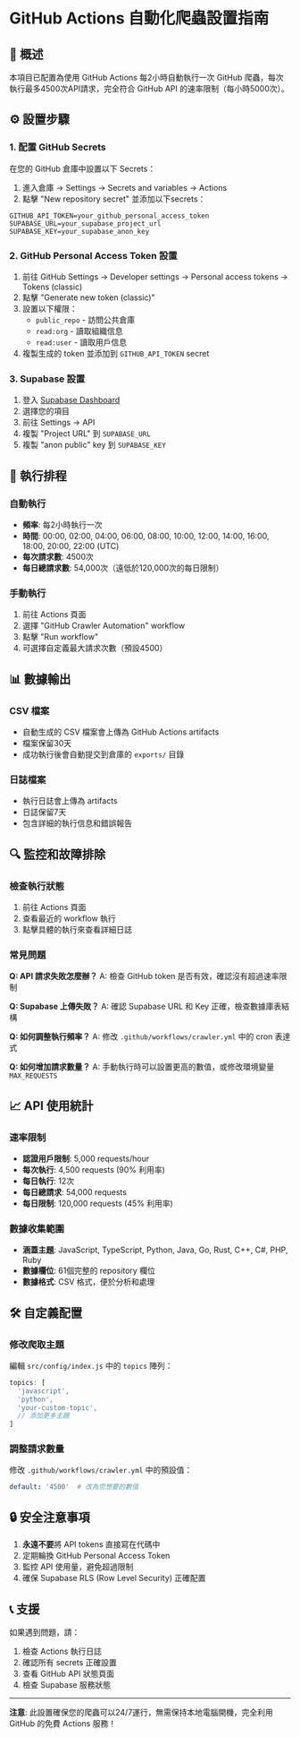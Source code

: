 # GitHub Actions 自動化爬蟲設置指南

## 🚀 概述

本項目已配置為使用 GitHub Actions 每2小時自動執行一次 GitHub 爬蟲，每次執行最多4500次API請求，完全符合 GitHub API 的速率限制（每小時5000次）。

## ⚙️ 設置步驟

### 1. 配置 GitHub Secrets

在您的 GitHub 倉庫中設置以下 Secrets：

1. 進入倉庫 → Settings → Secrets and variables → Actions
2. 點擊 "New repository secret" 並添加以下secrets：

```
GITHUB_API_TOKEN=your_github_personal_access_token
SUPABASE_URL=your_supabase_project_url
SUPABASE_KEY=your_supabase_anon_key
```

### 2. GitHub Personal Access Token 設置

1. 前往 GitHub Settings → Developer settings → Personal access tokens → Tokens (classic)
2. 點擊 "Generate new token (classic)"
3. 設置以下權限：
   - `public_repo` - 訪問公共倉庫
   - `read:org` - 讀取組織信息
   - `read:user` - 讀取用戶信息
4. 複製生成的 token 並添加到 `GITHUB_API_TOKEN` secret

### 3. Supabase 設置

1. 登入 [Supabase Dashboard](https://supabase.com/dashboard)
2. 選擇您的項目
3. 前往 Settings → API
4. 複製 "Project URL" 到 `SUPABASE_URL`
5. 複製 "anon public" key 到 `SUPABASE_KEY`

## 📅 執行排程

### 自動執行
- **頻率**: 每2小時執行一次
- **時間**: 00:00, 02:00, 04:00, 06:00, 08:00, 10:00, 12:00, 14:00, 16:00, 18:00, 20:00, 22:00 (UTC)
- **每次請求數**: 4500次
- **每日總請求數**: 54,000次（遠低於120,000次的每日限制）

### 手動執行
1. 前往 Actions 頁面
2. 選擇 "GitHub Crawler Automation" workflow
3. 點擊 "Run workflow"
4. 可選擇自定義最大請求次數（預設4500）

## 📊 數據輸出

### CSV 檔案
- 自動生成的 CSV 檔案會上傳為 GitHub Actions artifacts
- 檔案保留30天
- 成功執行後會自動提交到倉庫的 `exports/` 目錄

### 日誌檔案
- 執行日誌會上傳為 artifacts
- 日誌保留7天
- 包含詳細的執行信息和錯誤報告

## 🔍 監控和故障排除

### 檢查執行狀態
1. 前往 Actions 頁面
2. 查看最近的 workflow 執行
3. 點擊具體的執行來查看詳細日誌

### 常見問題

**Q: API 請求失敗怎麼辦？**
A: 檢查 GitHub token 是否有效，確認沒有超過速率限制

**Q: Supabase 上傳失敗？**
A: 確認 Supabase URL 和 Key 正確，檢查數據庫表結構

**Q: 如何調整執行頻率？**
A: 修改 `.github/workflows/crawler.yml` 中的 cron 表達式

**Q: 如何增加請求數量？**
A: 手動執行時可以設置更高的數值，或修改環境變量 `MAX_REQUESTS`

## 📈 API 使用統計

### 速率限制
- **認證用戶限制**: 5,000 requests/hour
- **每次執行**: 4,500 requests (90% 利用率)
- **每日執行**: 12次
- **每日總請求**: 54,000 requests
- **每日限制**: 120,000 requests (45% 利用率)

### 數據收集範圍
- **涵蓋主題**: JavaScript, TypeScript, Python, Java, Go, Rust, C++, C#, PHP, Ruby
- **數據欄位**: 61個完整的 repository 欄位
- **數據格式**: CSV 格式，便於分析和處理

## 🛠️ 自定義配置

### 修改爬取主題
編輯 `src/config/index.js` 中的 `topics` 陣列：

```javascript
topics: [
  'javascript',
  'python',
  'your-custom-topic',
  // 添加更多主題
]
```

### 調整請求數量
修改 `.github/workflows/crawler.yml` 中的預設值：

```yaml
default: '4500'  # 改為您想要的數值
```

## 🔒 安全注意事項

1. **永遠不要**將 API tokens 直接寫在代碼中
2. 定期輪換 GitHub Personal Access Token
3. 監控 API 使用量，避免超過限制
4. 確保 Supabase RLS (Row Level Security) 正確配置

## 📞 支援

如果遇到問題，請：
1. 檢查 Actions 執行日誌
2. 確認所有 secrets 正確設置
3. 查看 GitHub API 狀態頁面
4. 檢查 Supabase 服務狀態

---

**注意**: 此設置確保您的爬蟲可以24/7運行，無需保持本地電腦開機，完全利用 GitHub 的免費 Actions 服務！